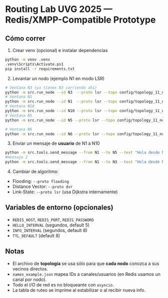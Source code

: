 # Routing Lab UVG 2025 — Redis/XMPP-Compatible Prototype


## Cómo correr
1) Crear venv (opcional) e instalar dependencias
```bash
python -m venv .venv
.venv\Scripts\Activate.ps1
pip install -r requirements.txt
```

2) Levantar un nodo (ejemplo N1 en modo LSR)
```bash
# Ventana N3 (ya tienes N3 corriendo ahí)
python -m src.run_node --id N3  --proto lsr --topo config/topology_11_nodes.json --names config/names_example.json
# Ventana N1
python -m src.run_node --id N1  --proto lsr --topo config/topology_11_nodes.json --names config/names_example.json
# Ventana N10
python -m src.run_node --id N10 --proto lsr --topo config/topology_11_nodes.json --names config/names_example.json
# Ventana N5
python -m src.run_node --id N5 --proto lsr --topo config/topology_11_nodes.json --names config/names_example.json

# Ventana N6
python -m src.run_node --id N6 --proto lsr --topo config/topology_11_nodes.json --names config/names_example.json

```
3) Enviar un mensaje de **usuario** de N1 a N10
```bash
python -m src.tools.send_message --from N1 --to N5 --text "Hola desde N1 ??" --proto lsr --names config/names_example.json
#mensaje 2
python -m src.tools.send_message --from N1 --to N3 --text "Hola desde N1 ??" --proto lsr --names config/names_example.json
```

4) Cambiar de algoritmo:
- Flooding: `--proto flooding`
- Distance Vector: `--proto dvr`
- Link-State: `--proto lsr` (usa Dijkstra internamente)

## Variables de entorno (opcionales)
- `REDIS_HOST`, `REDIS_PORT`, `REDIS_PASSWORD`
- `HELLO_INTERVAL` (segundos, default 5)
- `INFO_INTERVAL` (segundos, default 8)
- `TTL_DEFAULT` (default 8)

## Notas
- El archivo de **topología** se usa sólo para que **cada nodo** conozca a sus vecinos directos.
- `names_example.json` mapea IDs a canales/usuarios (en Redis usamos un canal por nodo).
- Todo el *I/O* de red es no bloqueante con `asyncio`.
- La tabla de ruteo se imprime al estabilizar o al recibir nueva info.
